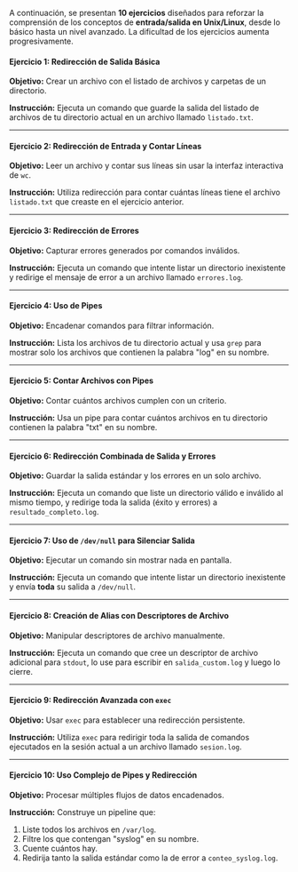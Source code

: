 A continuación, se presentan **10 ejercicios** diseñados para reforzar la comprensión de los conceptos de **entrada/salida en Unix/Linux**, desde lo básico hasta un nivel avanzado. La dificultad de los ejercicios aumenta progresivamente.

#### **Ejercicio 1: Redirección de Salida Básica**
**Objetivo:** Crear un archivo con el listado de archivos y carpetas de un directorio.

**Instrucción:**
Ejecuta un comando que guarde la salida del listado de archivos de tu directorio actual en un archivo llamado `listado.txt`.

---

#### **Ejercicio 2: Redirección de Entrada y Contar Líneas**
**Objetivo:** Leer un archivo y contar sus líneas sin usar la interfaz interactiva de `wc`.

**Instrucción:**
Utiliza redirección para contar cuántas líneas tiene el archivo `listado.txt` que creaste en el ejercicio anterior.

---

#### **Ejercicio 3: Redirección de Errores**
**Objetivo:** Capturar errores generados por comandos inválidos.

**Instrucción:**
Ejecuta un comando que intente listar un directorio inexistente y redirige el mensaje de error a un archivo llamado `errores.log`.

---

#### **Ejercicio 4: Uso de Pipes**
**Objetivo:** Encadenar comandos para filtrar información.

**Instrucción:**
Lista los archivos de tu directorio actual y usa `grep` para mostrar solo los archivos que contienen la palabra "log" en su nombre.

---

#### **Ejercicio 5: Contar Archivos con Pipes**
**Objetivo:** Contar cuántos archivos cumplen con un criterio.

**Instrucción:**
Usa un pipe para contar cuántos archivos en tu directorio contienen la palabra "txt" en su nombre.

---

#### **Ejercicio 6: Redirección Combinada de Salida y Errores**
**Objetivo:** Guardar la salida estándar y los errores en un solo archivo.

**Instrucción:**
Ejecuta un comando que liste un directorio válido e inválido al mismo tiempo, y redirige toda la salida (éxito y errores) a `resultado_completo.log`.

---

#### **Ejercicio 7: Uso de `/dev/null` para Silenciar Salida**
**Objetivo:** Ejecutar un comando sin mostrar nada en pantalla.

**Instrucción:**
Ejecuta un comando que intente listar un directorio inexistente y envía **toda** su salida a `/dev/null`.

---

#### **Ejercicio 8: Creación de Alias con Descriptores de Archivo**
**Objetivo:** Manipular descriptores de archivo manualmente.

**Instrucción:**
Ejecuta un comando que cree un descriptor de archivo adicional para `stdout`, lo use para escribir en `salida_custom.log` y luego lo cierre.

---

#### **Ejercicio 9: Redirección Avanzada con `exec`**
**Objetivo:** Usar `exec` para establecer una redirección persistente.

**Instrucción:**
Utiliza `exec` para redirigir toda la salida de comandos ejecutados en la sesión actual a un archivo llamado `sesion.log`.

---

#### **Ejercicio 10: Uso Complejo de Pipes y Redirección**
**Objetivo:** Procesar múltiples flujos de datos encadenados.

**Instrucción:**
Construye un pipeline que:
1. Liste todos los archivos en `/var/log`.
2. Filtre los que contengan "syslog" en su nombre.
3. Cuente cuántos hay.
4. Redirija tanto la salida estándar como la de error a `conteo_syslog.log`.

